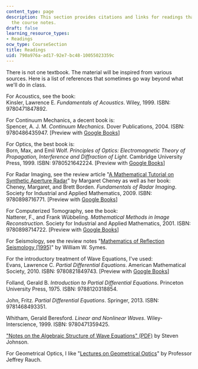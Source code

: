 ```yaml
---
content_type: page
description: This section provides citations and links for readings that supplement
  the course notes.
draft: false
learning_resource_types:
- Readings
ocw_type: CourseSection
title: Readings
uid: 790a976a-ad17-92e7-bc48-10055023359c
---
```

There is not one textbook. The material will be inspired from various sources. Here is a list of references that sometimes go way beyond what we'll do in class.

For Acoustics, see the book:   
Kinsler, Lawrence E. *Fundamentals of Acoustics*. Wiley, 1999. ISBN: 9780471847892.

For Continuum Mechanics, a decent book is:   
Spencer, A. J. M. *Continuum Mechanics*. Dover Publications, 2004. ISBN: 9780486435947. \[Preview with [Google Books](http://books.google.com/books?id=AJdfQL0rgrgC&pg=PAfrontcover)\]

For Optics, the best book is:   
Born, Max, and Emil Wolf. *Principles of Optics: Electromagnetic Theory of Propagation, Interference and Diffraction of Light*. Cambridge University Press, 1999. ISBN: 9780521642224. \[Preview with [Google Books](http://books.google.com/books?id=kURdAAAAQBAJ&pg=PAfrontcover)\]

For Radar Imaging, see the review article "[A Mathematical Tutorial on Synthetic Aperture Radar](https://epubs.siam.org/doi/pdf/10.1137/S0036144500368859)" by Margaret Cheney as well as her book:   
Cheney, Margaret, and Brett Borden. *Fundamentals of Radar Imaging*. Society for Industrial and Applied Mathematics, 2009. ISBN: 9780898716771. \[Preview with [Google Books](http://books.google.com/books?id=E7M7HQGB0EwC&pg=PAfrontcover)\]

For Computerized Tomography, see the book:   
Natterer, F., and Frank Wübbeling. *Mathematical Methods in Image Reconstruction*. Society for Industrial and Applied Mathematics, 2001. ISBN: 9780898714722. \[Preview with [Google Books](http://books.google.com/books?id=A0Z7Te0k7YsC&pg=PAfrontcover)\]

For Seismology, see the review notes "[Mathematics of Reflection Seismology (1995)](http://citeseerx.ist.psu.edu/viewdoc/summary?doi=10.1.1.53.5197)" by William W. Symes.

For the introductory treatment of Wave Equations, I've used:   
Evans, Lawrence C. *Partial Differential Equations*. American Mathematical Society, 2010. ISBN: 9780821849743. \[Preview with [Google Books](http://books.google.com/books?id=Xnu0o_EJrCQC&pg=PAfrontcover)\]

Folland, Gerald B. *Introduction to Partial Differential Equations*. Princeton University Press, 1975. ISBN: 9788120318854.

John, Fritz. *Partial Differential Equations*. Springer, 2013. ISBN: 9781468493351.

Whitham, Gerald Beresford. *Linear and Nonlinear Waves*. Wiley-Interscience, 1999. ISBN: 9780471359425.

["Notes on the Algebraic Structure of Wave Equations" (PDF)](http://math.mit.edu/~stevenj/18.369/wave-equations.pdf) by Steven Johnson.

For Geometrical Optics, I like "[Lectures on Geometrical Optics](http://www.math.lsa.umich.edu/~rauch/courses.html)" by Professor Jeffrey Rauch.